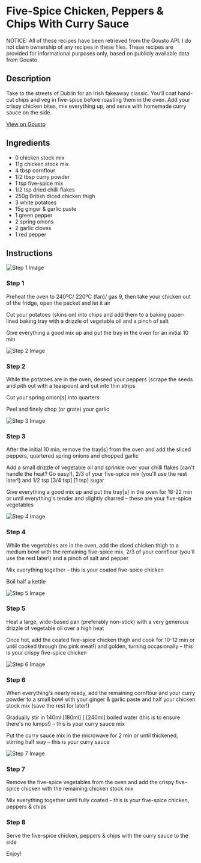 # Five-Spice Chicken, Peppers & Chips With Curry Sauce

NOTICE: All of these recipes have been retrieved from the Gousto API. I do not claim ownership of any recipes in these files. These recipes are provided for informational purposes only, based on publicly available data from Gousto.

## Description

Take to the streets of Dublin for an Irish fakeaway classic. You’ll coat hand-cut chips and veg in five-spice before roasting them in the oven. Add your crispy chicken bites, mix everything up, and serve with homemade curry sauce on the side.

[View on Gousto](https://www.gousto.co.uk/recipes/cookbook/five-spice-chicken-peppers-chips-with-curry-sauce)

## Ingredients

- 0 chicken stock mix
- 11g chicken stock mix
- 4 tbsp cornflour
- 1/2 tbsp curry powder
- 1 tsp five-spice mix
- 1/2 tsp dried chilli flakes
- 250g British diced chicken thigh
- 3 white potatoes
- 15g ginger & garlic paste
- 1 green pepper
- 2 spring onions
- 2 garlic cloves
- 1 red pepper

## Instructions

![Step 1 Image](https://production-media.gousto.co.uk/cms/recipe-step-image/Step-1-1682601372881-x200.jpg)

### Step 1

Preheat the oven to 240ºC/ 220ºC (fan)/ gas 9, then take your chicken out of the fridge, open the packet and let it air

Cut your potatoes (skins on) into chips and add them to a baking paper-lined baking tray with a drizzle of vegetable oil and a pinch of salt

Give everything a good mix up and put the tray in the oven for an initial 10 min

![Step 2 Image](https://production-media.gousto.co.uk/cms/recipe-step-image/Step-2-1682601376860-x200.jpg)

### Step 2

While the potatoes are in the oven, deseed your peppers (scrape the seeds and pith out with a teaspoon) and cut into thin strips

Cut your spring onion[s] into quarters

Peel and finely chop (or grate) your garlic

![Step 3 Image](https://production-media.gousto.co.uk/cms/recipe-step-image/Step-3-1682601380583-x200.jpg)

### Step 3

After the initial 10 min, remove the tray[s] from the oven and add the sliced peppers, quartered spring onions and chopped garlic

Add a small drizzle of vegetable oil and sprinkle over your chilli flakes (can't handle the heat? Go easy!), 2/3 of your five-spice mix (you'll use the rest later!) and 1/2 tsp <span class="text-purple">[3/4 tsp]</span><span class="text-danger"> [1 tsp]</span> sugar

Give everything a good mix up and put the tray<span class="text-danger">[s]</span> in the oven for 18-22 min or until everything's tender and slightly charred – these are your five-spice vegetables

![Step 4 Image](https://production-media.gousto.co.uk/cms/recipe-step-image/Step-4-1682601384183-x200.jpg)

### Step 4

While the vegetables are in the oven, add the diced chicken thigh to a medium bowl with the remaining five-spice mix, 2/3 of your cornflour (you'll use the rest later!) and a pinch of salt and pepper

Mix everything together – this is your coated five-spice chicken

Boil half a kettle

![Step 5 Image](https://production-media.gousto.co.uk/cms/recipe-step-image/Step-5-1682601387389-x200.jpg)

### Step 5

Heat a large, wide-based pan (preferably non-stick) with a very generous drizzle of vegetable oil over a high heat

Once hot, add the coated five-spice chicken thigh and cook for 10-12 min or until cooked through (no pink meat!) and golden, turning occasionally – this is your crispy five-spice chicken

![Step 6 Image](https://production-media.gousto.co.uk/cms/recipe-step-image/Step-6-1682601390389-x200.jpg)

### Step 6

When everything's nearly ready, add the remaining cornflour and your curry powder to a small bowl with your ginger & garlic paste and half your chicken stock mix (save the rest for later!)

Gradually stir in 140ml <span class="text-purple">[180ml]</span> [ <span class="text-danger">[240ml] </span>boiled water (this is to ensure there's no lumps!) – this is your curry sauce mix

Put the curry sauce mix in the microwave for 2 min or until thickened, stirring half way – this is your curry sauce

![Step 7 Image](https://production-media.gousto.co.uk/cms/recipe-step-image/Step-7-1682601394240-x200.jpg)

### Step 7

Remove the five-spice vegetables from the oven and add the crispy five-spice chicken with the remaining chicken stock mix

Mix everything together until fully coated – this is your five-spice chicken, peppers & chips

### Step 8

Serve the five-spice chicken, peppers & chips with the curry sauce to the side

Enjoy!

